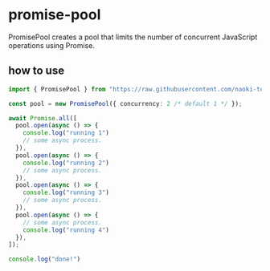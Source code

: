 # promise-pool

PromisePool creates a pool that limits the number of concurrent JavaScript operations using Promise.

## how to use

```typescript
import { PromisePool } from "https://raw.githubusercontent.com/naoki-tomita/promise-pool/master/index.ts";

const pool = new PromisePool({ concurrency: 2 /* default 1 */ });

await Promise.all([
  pool.open(async () => {
    console.log("running 1")
    // some async process.
  }),
  pool.open(async () => {
    console.log("running 2")
    // some async process.
  }),
  pool.open(async () => {
    console.log("running 3")
    // some async process.
  }),
  pool.open(async () => {
    // some async process.
    console.log("running 4")
  }),
]);

console.log("done!")
```
